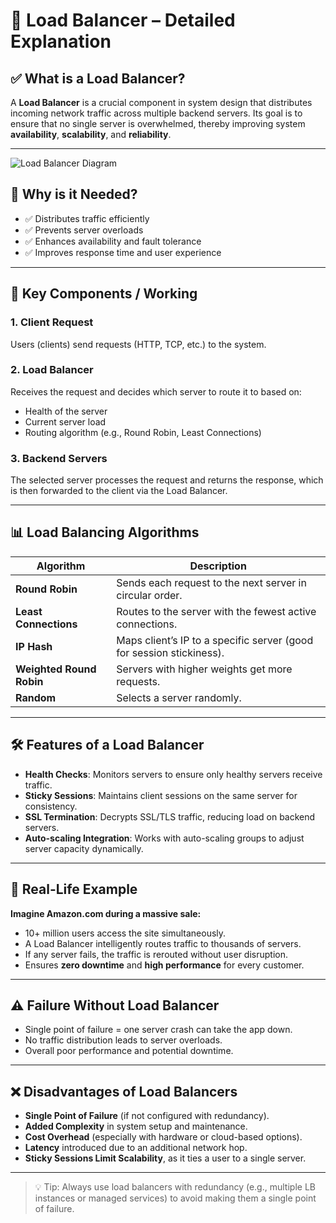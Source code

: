 # 🔄 Load Balancer – Detailed Explanation

## ✅ What is a Load Balancer?

A **Load Balancer** is a crucial component in system design that distributes incoming network traffic across multiple backend servers. Its goal is to ensure that no single server is overwhelmed, thereby improving system **availability**, **scalability**, and **reliability**.

---
![Load Balancer Diagram](https://media.geeksforgeeks.org/wp-content/uploads/20240129101032/load-balancer.webp)



## 🔧 Why is it Needed?

- ✅ Distributes traffic efficiently  
- ✅ Prevents server overloads  
- ✅ Enhances availability and fault tolerance  
- ✅ Improves response time and user experience

---

## 🧱 Key Components / Working

### 1. **Client Request**
Users (clients) send requests (HTTP, TCP, etc.) to the system.

### 2. **Load Balancer**
Receives the request and decides which server to route it to based on:
- Health of the server
- Current server load
- Routing algorithm (e.g., Round Robin, Least Connections)

### 3. **Backend Servers**
The selected server processes the request and returns the response, which is then forwarded to the client via the Load Balancer.

---

## 📊 Load Balancing Algorithms

| Algorithm              | Description                                                    |
|------------------------|----------------------------------------------------------------|
| **Round Robin**        | Sends each request to the next server in circular order.       |
| **Least Connections**  | Routes to the server with the fewest active connections.       |
| **IP Hash**            | Maps client’s IP to a specific server (good for session stickiness). |
| **Weighted Round Robin** | Servers with higher weights get more requests.              |
| **Random**             | Selects a server randomly.                                     |

---

## 🛠️ Features of a Load Balancer

- **Health Checks**: Monitors servers to ensure only healthy servers receive traffic.
- **Sticky Sessions**: Maintains client sessions on the same server for consistency.
- **SSL Termination**: Decrypts SSL/TLS traffic, reducing load on backend servers.
- **Auto-scaling Integration**: Works with auto-scaling groups to adjust server capacity dynamically.

---

## 🧾 Real-Life Example

**Imagine Amazon.com during a massive sale:**
- 10+ million users access the site simultaneously.
- A Load Balancer intelligently routes traffic to thousands of servers.
- If any server fails, the traffic is rerouted without user disruption.
- Ensures **zero downtime** and **high performance** for every customer.

---

## ⚠️ Failure Without Load Balancer

- Single point of failure = one server crash can take the app down.
- No traffic distribution leads to server overloads.
- Overall poor performance and potential downtime.

---

## ❌ Disadvantages of Load Balancers

- **Single Point of Failure** (if not configured with redundancy).
- **Added Complexity** in system setup and maintenance.
- **Cost Overhead** (especially with hardware or cloud-based options).
- **Latency** introduced due to an additional network hop.
- **Sticky Sessions Limit Scalability**, as it ties a user to a single server.

---

> 💡 Tip: Always use load balancers with redundancy (e.g., multiple LB instances or managed services) to avoid making them a single point of failure.

